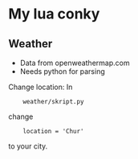 My lua conky
============

Weather
-------

* Data from openweathermap.com
* Needs python for parsing

Change location:
In

        weather/skript.py 
        
change 

        location = 'Chur'
        
to your city.
